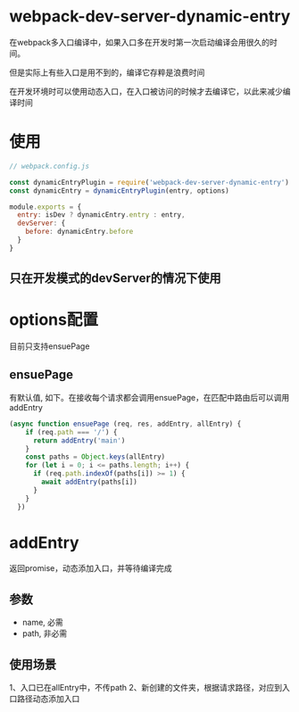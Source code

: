 # webpack-dev-server-dynamic-entry
在webpack多入口编译中，如果入口多在开发时第一次启动编译会用很久的时间。

但是实际上有些入口是用不到的，编译它存粹是浪费时间

在开发环境时可以使用动态入口，在入口被访问的时候才去编译它，以此来减少编译时间

# 使用

```javascript
// webpack.config.js

const dynamicEntryPlugin = require('webpack-dev-server-dynamic-entry')
const dynamicEntry = dynamicEntryPlugin(entry, options)

module.exports = {
  entry: isDev ? dynamicEntry.entry : entry,
  devServer: {
    before: dynamicEntry.before
  }
}
```

## 只在开发模式的devServer的情况下使用

# options配置
目前只支持ensuePage

## ensuePage
有默认值, 如下。在接收每个请求都会调用ensuePage，在匹配中路由后可以调用addEntry
```javascript
(async function ensuePage (req, res, addEntry, allEntry) {
    if (req.path === '/') {
      return addEntry('main')
    }
    const paths = Object.keys(allEntry)
    for (let i = 0; i <= paths.length; i++) {
      if (req.path.indexOf(paths[i]) >= 1) {
        await addEntry(paths[i])
      }
    }
  })
```

# addEntry
返回promise，动态添加入口，并等待编译完成

## 参数
- name, 必需
- path, 非必需

## 使用场景
1、入口已在allEntry中，不传path
2、新创建的文件夹，根据请求路径，对应到入口路径动态添加入口


